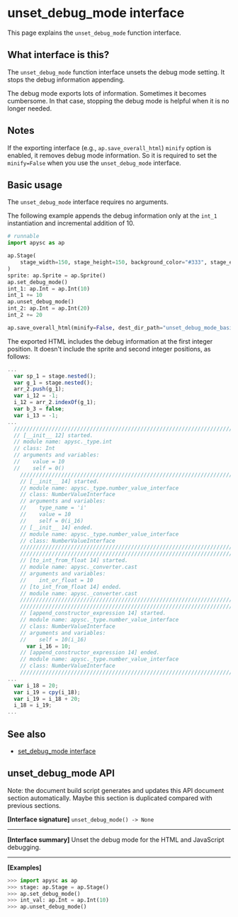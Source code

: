 # unset_debug_mode interface

This page explains the `unset_debug_mode` function interface.

## What interface is this?

The `unset_debug_mode` function interface unsets the debug mode setting. It stops the debug information appending.

The debug mode exports lots of information. Sometimes it becomes cumbersome. In that case, stopping the debug mode is helpful when it is no longer needed.

## Notes

If the exporting interface (e.g., `ap.save_overall_html`) `minify` option is enabled, it removes debug mode information. So it is required to set the `minify=False` when you use the `unset_debug_mode` interface.

## Basic usage

The `unset_debug_mode` interface requires no arguments.

The following example appends the debug information only at the `int_1` instantiation and incremental addition of 10.

```py
# runnable
import apysc as ap

ap.Stage(
    stage_width=150, stage_height=150, background_color="#333", stage_elem_id="stage"
)
sprite: ap.Sprite = ap.Sprite()
ap.set_debug_mode()
int_1: ap.Int = ap.Int(10)
int_1 += 10
ap.unset_debug_mode()
int_2: ap.Int = ap.Int(20)
int_2 += 20

ap.save_overall_html(minify=False, dest_dir_path="unset_debug_mode_basic_usage/")
```

The exported HTML includes the debug information at the first integer position. It doesn't include the sprite and second integer positions, as follows:

```js
...
  var sp_1 = stage.nested();
  var g_1 = stage.nested();
  arr_2.push(g_1);
  var i_12 = -1;
  i_12 = arr_2.indexOf(g_1);
  var b_3 = false;
  var i_13 = -1;
...
  //////////////////////////////////////////////////////////////////////
  // [__init__ 12] started.
  // module name: apysc._type.int
  // class: Int
  // arguments and variables:
  //    value = 10
  //    self = 0()
    //////////////////////////////////////////////////////////////////////
    // [__init__ 14] started.
    // module name: apysc._type.number_value_interface
    // class: NumberValueInterface
    // arguments and variables:
    //    type_name = 'i'
    //    value = 10
    //    self = 0(i_16)
    // [__init__ 14] ended.
    // module name: apysc._type.number_value_interface
    // class: NumberValueInterface
    //////////////////////////////////////////////////////////////////////
    //////////////////////////////////////////////////////////////////////
    // [to_int_from_float 14] started.
    // module name: apysc._converter.cast
    // arguments and variables:
    //    int_or_float = 10
    // [to_int_from_float 14] ended.
    // module name: apysc._converter.cast
    //////////////////////////////////////////////////////////////////////
    //////////////////////////////////////////////////////////////////////
    // [append_constructor_expression 14] started.
    // module name: apysc._type.number_value_interface
    // class: NumberValueInterface
    // arguments and variables:
    //    self = 10(i_16)
      var i_16 = 10;
    // [append_constructor_expression 14] ended.
    // module name: apysc._type.number_value_interface
    // class: NumberValueInterface
    //////////////////////////////////////////////////////////////////////
...
  var i_18 = 20;
  var i_19 = cpy(i_18);
  var i_19 = i_18 + 20;
  i_18 = i_19;
...
```

## See also

- [set_debug_mode interface](set_debug_mode.md)


## unset_debug_mode API

<!-- Docstring: apysc._html.debug_mode.unset_debug_mode -->

<span class="inconspicuous-txt">Note: the document build script generates and updates this API document section automatically. Maybe this section is duplicated compared with previous sections.</span>

**[Interface signature]** `unset_debug_mode() -> None`<hr>

**[Interface summary]** Unset the debug mode for the HTML and JavaScript debugging.<hr>

**[Examples]**

```py
>>> import apysc as ap
>>> stage: ap.Stage = ap.Stage()
>>> ap.set_debug_mode()
>>> int_val: ap.Int = ap.Int(10)
>>> ap.unset_debug_mode()
```